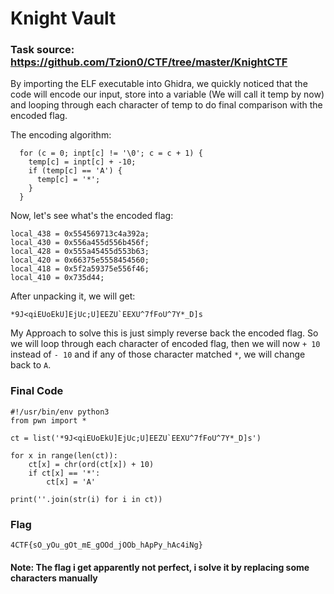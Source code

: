 # Knight Vault
### Task source: https://github.com/Tzion0/CTF/tree/master/KnightCTF

By importing the ELF executable into Ghidra, we quickly noticed that the code will encode our input, store into a variable (We will call it temp by now) and looping through each character of temp to do final comparison with the encoded flag.

The encoding algorithm:
```
  for (c = 0; inpt[c] != '\0'; c = c + 1) {
    temp[c] = inpt[c] + -10;
    if (temp[c] == 'A') {
      temp[c] = '*';
    }
  }
```

Now, let's see what's the encoded flag:
```
local_438 = 0x554569713c4a392a;
local_430 = 0x556a455d556b456f;
local_428 = 0x555a45455d553b63;
local_420 = 0x66375e5558454560;
local_418 = 0x5f2a59375e556f46;
local_410 = 0x735d44;
```
After unpacking it, we will get: 
```
*9J<qiEUoEkU]EjUc;U]EEZU`EEXU^7fFoU^7Y*_D]s
```

My Approach to solve this is just simply reverse back the encoded flag. So we will loop through each character of encoded flag, then we will now `+ 10` instead of `- 10` and if any of those character matched `*`, we will change back to `A`.

### Final Code
```
#!/usr/bin/env python3
from pwn import *

ct = list('*9J<qiEUoEkU]EjUc;U]EEZU`EEXU^7fFoU^7Y*_D]s')

for x in range(len(ct)):
    ct[x] = chr(ord(ct[x]) + 10)
    if ct[x] == '*':
        ct[x] = 'A'

print(''.join(str(i) for i in ct))
```

### Flag
```
4CTF{sO_yOu_gOt_mE_gOOd_jOOb_hApPy_hAc4iNg}
```
#### Note: The flag i get apparently not perfect, i solve it by replacing some characters manually
